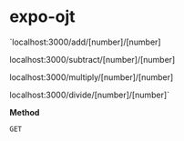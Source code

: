 # expo-ojt

`localhost:3000/add/[number]/[number]

localhost:3000/subtract/[number]/[number]

localhost:3000/multiply/[number]/[number]

localhost:3000/divide/[number]/[number]`

**Method**

`GET`
